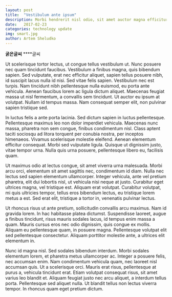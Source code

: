 ```yaml
---
layout: post
title:  "Vestibulum ante ipsum"
description: Morbi hendrerit nisl odio, sit amet auctor magna efficitur id. Curabitur at sapien ullamcorper, laoreet lectus in, venenatis turpis.
date:   2017-02-23
categories: technology update
img: smart.jpg
author: Artem Sheludko
---
```


**굵은글씨**
****글씨




Ut scelerisque tortor lectus, ut congue tellus vestibulum ut. Nunc posuere nec quam tincidunt faucibus. Vestibulum a finibus magna, quis bibendum sapien. Sed vulputate, erat nec efficitur aliquet, sapien tellus posuere nibh, id suscipit lacus nulla id nisi. Sed vitae felis sapien. Vestibulum nec est turpis. Nam tincidunt nibh pellentesque nulla euismod, eu porta ante vehicula. Aenean faucibus lorem ac ligula dictum aliquet. Maecenas feugiat massa ut nisl fermentum, a convallis sem tincidunt. Ut auctor eu ipsum at volutpat. Nullam id tempus massa. Nam consequat semper elit, non pulvinar sapien tristique sed.

In luctus felis a ante porta lacinia. Sed dictum sapien in luctus pellentesque. Pellentesque maximus leo non dolor imperdiet vehicula. Maecenas nunc massa, pharetra non sem congue, finibus condimentum nisl. Class aptent taciti sociosqu ad litora torquent per conubia nostra, per inceptos himenaeos. Vivamus scelerisque molestie eleifend. Aenean elementum efficitur consequat. Morbi sed vulputate ligula. Quisque ut dignissim justo, vitae tempor urna. Nulla quis urna posuere, pellentesque libero eu, facilisis quam.

Ut maximus odio at lectus congue, sit amet viverra urna malesuada. Morbi arcu orci, elementum sit amet sagittis nec, condimentum id diam. Nulla nec lectus sed sapien elementum ullamcorper. Integer vehicula, ante vel pretium pharetra, elit dui lobortis nisl, ut vehicula nisi neque at justo. Curabitur eget ultrices magna, vel tristique est. Aliquam erat volutpat. Curabitur volutpat, mi quis ultricies tempor, tellus eros bibendum lectus, eu tristique lorem metus a est. Sed erat elit, tristique a tortor in, venenatis pulvinar lectus.

Ut rhoncus risus ut ante pretium, sollicitudin convallis arcu maximus. Nam id gravida lorem. In hac habitasse platea dictumst. Suspendisse laoreet, augue a finibus tincidunt, risus mauris sodales lacus, id tempus enim massa a quam. Mauris cursus eros nec odio dignissim, quis congue ex mollis. Aliquam eu pellentesque quam, in posuere magna. Pellentesque volutpat elit sed pellentesque consectetur. Aliquam porttitor molestie ante, a ultrices elit elementum in.

Nunc id magna nisl. Sed sodales bibendum interdum. Morbi sodales elementum lorem, et pharetra metus ullamcorper ac. Integer a posuere felis, nec accumsan enim. Nam condimentum vehicula quam, nec laoreet nisl accumsan quis. Ut a scelerisque orci. Mauris erat risus, pellentesque at purus a, vehicula tincidunt erat. Etiam volutpat consequat risus, sit amet varius leo blandit et. Aliquam feugiat justo nec arcu aliquet, a interdum tellus porta. Pellentesque sed aliquet nulla. Ut blandit tellus non lectus viverra tempor. In rhoncus quam eget pretium dictum.
